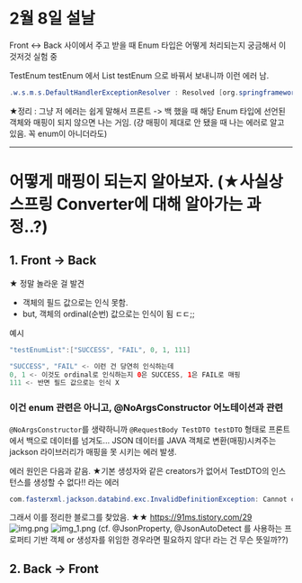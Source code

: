 # 2월 8일 설날

Front <-> Back 사이에서 주고 받을 때 Enum 타입은 어떻게 처리되는지 궁금해서 이것저것 실험 중

TestEnum testEnum 에서 List<TestEnum> testEnum 으로 바꿔서 보내니까 이런 에러 남.
```java
.w.s.m.s.DefaultHandlerExceptionResolver : Resolved [org.springframework.http.converter.HttpMessageNotReadableException: JSON parse error: Cannot deserialize value of type `java.util.ArrayList<com.crabcodingtest.domain.signup.response.TestDTO$TestEnum>` from String value (token `JsonToken.VALUE_STRING`)]
```
★정리 : 그냥 저 에러는 쉽게 말해서 프론트 -> 백 했을 때 해당 Enum 타입에 선언된 객체와 매핑이 되지 않으면 나는 거임. (걍 매핑이 제대로 안 됐을 때 나는 에러로 알고 있음. 꼭 enum이 아니더라도)

---

# 어떻게 매핑이 되는지 알아보자. (★사실상 스프링 Converter에 대해 알아가는 과정..?)

## 1. Front -> Back 
★ 정말 놀라운 걸 발견 
- 객체의 필드 값으로는 인식 못함.
- but, 객체의 ordinal(순번) 값으로는 인식이 됨 ㄷㄷ;;

예시
```java
"testEnumList":["SUCCESS", "FAIL", 0, 1, 111]

"SUCCESS", "FAIL" <- 이런 건 당연히 인식하는데
0, 1 <- 이것도 ordinal로 인식하는지 0은 SUCCESS, 1은 FAIL로 매핑
111 <- 반면 필드 값으로는 인식 X 
```

### 이건 enum 관련은 아니고, @NoArgsConstructor 어노테이션과 관련
`@NoArgsConstructor`를 생략하니까 
`@RequestBody TestDTO testDTO` 형태로 프론트에서 백으로 데이터를 넘겨도...
JSON 데이터를 JAVA 객체로 변환(매핑)시켜주는 jackson 라이브러리가 매핑을 못 시키는 에러 발생.

에러 원인은 다음과 같음.
★기본 생성자와 같은 creators가 없어서 TestDTO의 인스턴스를 생성할 수 없다!! 라는 에러
```java
com.fasterxml.jackson.databind.exc.InvalidDefinitionException: Cannot construct instance of `com.crabcodingtest.domain.signup.request.TestDTO` (no Creators, like default constructor, exist): cannot deserialize from Object value (no delegate- or property-based Creator)
```

그래서 이를 정리한 블로그를 찾았음. ★★
https://91ms.tistory.com/29
![img.png](img.png)
![img_1.png](img_1.png)
(cf. @JsonProperty, @JsonAutoDetect 를 사용하는 프로퍼티 기반 객체 or 생성자를 위임한 경우라면 필요하지 않다! 라는 건 무슨 뜻일까??)

## 2. Back -> Front
